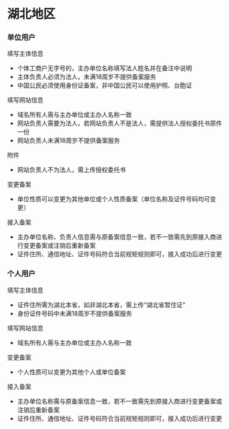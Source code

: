 # 湖北地区

### 单位用户

填写主体信息

* 个体工商户无字号的，主办单位名称填写法人姓名并在备注中说明
* 主体负责人必须为法人，未满18周岁不提供备案服务
* 中国公民必须使用身份证备案，非中国公民可以使用护照、台胞证

填写网站信息

* 域名所有人需与主办单位或主办人名称一致
* 网站负责人需要为法人，若网站负责人不是法人，需提供法人授权委托书原件一份
* 网站负责人未满18周岁不提供备案服务

附件
* 网站负责人不为法人，需上传授权委托书

变更备案

* 单位性质可以变更为其他单位或个人性质备案（单位名称及证件号码均可变更）

接入备案

* 主办单位名称、负责人信息需与原备案信息一致，若不一致需先到原接入商进行变更备案或注销后重新备案
* 证件住所、通信地址、证件号码符合当前规矩规则即可，接入成功后进行变更

### 个人用户

填写主体信息

* 证件住所需为湖北本省，如非湖北本省，需上传“湖北省暂住证”
* 身份证件号码中未满18周岁不提供备案服务

填写网站信息

* 域名所有人需与主办单位或主办人名称一致

变更备案

* 个人性质可以变更为其他个人或单位备案
 
接入备案

* 主办单位名称需与原备案信息一致，若不一致需先到原接入商进行变更备案或注销后重新备案
* 证件住所、通信地址、证件号码符合当前规矩规则即可，接入成功后进行变更


